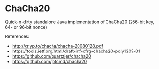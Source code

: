 # ChaCha20
Quick-n-dirty standalone Java implementation of ChaCha20 (256-bit key, 64- or 96-bit nonce)

References:
* http://cr.yp.to/chacha/chacha-20080128.pdf
* https://tools.ietf.org/html/draft-irtf-cfrg-chacha20-poly1305-01
* https://github.com/quartzjer/chacha20
* https://github.com/jotcmd/chacha20
